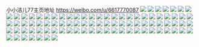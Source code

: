 小小洁儿77主页地址 https://weibo.com/u/6617770087 
![](https://wx4.sinaimg.cn/mw2000/007dRujdly1h82vltwwnij31o0280qv5.jpg) 
![](https://wx4.sinaimg.cn/mw2000/007dRujdly1h82vluijmhj31o0280e81.jpg) 
![](https://wx4.sinaimg.cn/mw2000/007dRujdly1h82vlv5fg2j31o0280kjl.jpg) 
![](https://wx4.sinaimg.cn/mw2000/007dRujdly1h82vlvt6ddj31o0280hdt.jpg) 
![](https://wx4.sinaimg.cn/mw2000/007dRujdly1h82vlwh34fj31o0280hdt.jpg) 
![](https://wx4.sinaimg.cn/mw2000/007dRujdly1h82vlxdmlcj31o0280hdt.jpg) 
![](https://wx4.sinaimg.cn/mw2000/007dRujdly1h82vlxy1tgj31o0280hdt.jpg) 
![](https://wx4.sinaimg.cn/mw2000/007dRujdly1h82vlsfxnaj31o0280e81.jpg) 
![](https://wx4.sinaimg.cn/mw2000/007dRujdly1h82vlynr04j31o0280kjl.jpg) 
![](https://wx4.sinaimg.cn/mw2000/007dRujdly1h7zephnj6nj31o0280hdt.jpg) 
![](https://wx4.sinaimg.cn/mw2000/007dRujdly1h7zepi3xzoj31o0280hdt.jpg) 
![](https://wx4.sinaimg.cn/mw2000/007dRujdly1h7zepijeiwj31o0280hdt.jpg) 
![](https://wx4.sinaimg.cn/mw2000/007dRujdly1h7zepj1owdj31o0280kjl.jpg) 
![](https://wx4.sinaimg.cn/mw2000/007dRujdly1h7zepjmrowj31o0280e81.jpg) 
![](https://wx4.sinaimg.cn/mw2000/007dRujdly1h7zepk4t29j31o0280qv5.jpg) 
![](https://wx4.sinaimg.cn/mw2000/007dRujdly1h7zepgxxlkj31o0280npd.jpg) 
![](https://wx4.sinaimg.cn/mw2000/007dRujdly1h7zepkq07fj31o0280hdt.jpg) 
![](https://wx4.sinaimg.cn/mw2000/007dRujdly1h7zepl7d9lj31o0280e81.jpg) 
![](https://wx4.sinaimg.cn/mw2000/007dRujdly1h6wyre1evqj31o0280npd.jpg) 
![](https://wx4.sinaimg.cn/mw2000/007dRujdly1h6wyrf1s3gj31o0280npd.jpg) 
![](https://wx4.sinaimg.cn/mw2000/007dRujdly1h6wyrgeitgj31o0280qv5.jpg) 
![](https://wx4.sinaimg.cn/mw2000/007dRujdly1h6wyrhp8ftj31o0280u0x.jpg) 
![](https://wx4.sinaimg.cn/mw2000/007dRujdly1h6wyrksh7yj31o0280hdt.jpg) 
![](https://wx4.sinaimg.cn/mw2000/007dRujdly1h6wyrn8gqtj31o0280u0x.jpg) 
![](https://wx4.sinaimg.cn/mw2000/007dRujdly1h6wyruk9g2j30u01hcnal.jpg) 
![](https://wx4.sinaimg.cn/mw2000/007dRujdly1h6wyrvspvbj30zk1be4br.jpg) 
![](https://wx4.sinaimg.cn/mw2000/007dRujdly1h6tdlrb7eqj31o02807qc.jpg) 
![](https://wx4.sinaimg.cn/mw2000/007dRujdly1h6tdltpztlj31o0280e2b.jpg) 
![](https://wx4.sinaimg.cn/mw2000/007dRujdly1h6tdm6g3caj31o0280x6p.jpg) 
![](https://wx4.sinaimg.cn/mw2000/007dRujdly1h6tdm8gyq6j31o0280kjl.jpg) 
![](https://wx4.sinaimg.cn/mw2000/007dRujdly1h6tdmb1y4kj31o0280kjl.jpg) 
![](https://wx4.sinaimg.cn/mw2000/007dRujdly1h6tdmehy47j30zk1betb8.jpg) 
![](https://wx4.sinaimg.cn/mw2000/007dRujdly1h6tdmibyirj31o0280tlx.jpg) 
![](https://wx4.sinaimg.cn/mw2000/007dRujdly1h6tdml1x0yj31o0280hdt.jpg) 
![](https://wx4.sinaimg.cn/mw2000/007dRujdly1h6tdmpg0cyj30u01hcq6b.jpg) 
![](https://wx4.sinaimg.cn/mw2000/007dRujdly1h6kcp6r437j30u0140jug.jpg) 
![](https://wx4.sinaimg.cn/mw2000/007dRujdly1h6kcp6hjgsj305o05m741.jpg) 
![](https://wx4.sinaimg.cn/mw2000/007dRujdly1h6kcp70wgkj30wi14bwu1.jpg) 
![](https://wx4.sinaimg.cn/mw2000/007dRujdly1h6c6azo9yoj30wi1m1acc.jpg) 
![](https://wx4.sinaimg.cn/mw2000/007dRujdly1h6c6b02d7gj31400u0k1l.jpg) 
![](https://wx4.sinaimg.cn/mw2000/007dRujdly1h6c6b1cya0j32c03407wj.jpg) 
![](https://wx4.sinaimg.cn/mw2000/007dRujdly1h6c6b71l3jj31o02807wh.jpg) 
![](https://wx4.sinaimg.cn/mw2000/007dRujdly1h5bstq5bstj31o02801ky.jpg) 
![](https://wx4.sinaimg.cn/mw2000/007dRujdly1h5bstrv1pjj31o02804qq.jpg) 
![](https://wx4.sinaimg.cn/mw2000/007dRujdly1h3tnyd0etrj31o0280hdt.jpg) 
![](https://wx4.sinaimg.cn/mw2000/007dRujdly1h3tnydl07ej31o0280kjl.jpg) 
![](https://wx4.sinaimg.cn/mw2000/007dRujdly1h3tnye6k63j31o0280npd.jpg) 
![](https://wx4.sinaimg.cn/mw2000/007dRujdly1h3tnybwe4bj31o0280kjl.jpg) 
![](https://wx4.sinaimg.cn/mw2000/007dRujdly1h1pfhiqyqaj31sc2dsnpd.jpg) 
![](https://wx4.sinaimg.cn/mw2000/007dRujdly1h1dna468uvj30u00z7wmi.jpg) 
![](https://wx4.sinaimg.cn/mw2000/007dRujdly1h0zxpafhz8j31o02801kx.jpg) 
![](https://wx4.sinaimg.cn/mw2000/007dRujdly1h0zxp9t4i9j31o02804qp.jpg) 
![](https://wx4.sinaimg.cn/mw2000/007dRujdly1h0ywv6fvf3j30u01hcdot.jpg) 
![](https://wx4.sinaimg.cn/mw2000/007dRujdly1h0ywvbp153j313y0u044x.jpg) 
![](https://wx4.sinaimg.cn/mw2000/007dRujdly1gyoztvxd4nj31o0280qv5.jpg) 
![](https://wx4.sinaimg.cn/mw2000/007dRujdly1gyoztybc6wj31o0280npd.jpg) 
![](https://wx4.sinaimg.cn/mw2000/007dRujdgy1gwi2e5fztej31o0280e81.jpg) 
![](https://wx4.sinaimg.cn/mw2000/007dRujdgy1gwi2e6drj8j31o0280b29.jpg) 
![](https://wx4.sinaimg.cn/mw2000/007dRujdgy1gwi2e8jut0j31sc2dskjl.jpg) 
![](https://wx4.sinaimg.cn/mw2000/007dRujdgy1gwi2e9p2wnj31sc2dsu0x.jpg) 
![](https://wx4.sinaimg.cn/mw2000/007dRujdgy1gwi2eaxbxvj31sc2dsnpd.jpg) 
![](https://wx4.sinaimg.cn/mw2000/007dRujdly1gvrg2fuvn1j61o0280e8202.jpg) 
![](https://wx4.sinaimg.cn/mw2000/007dRujdly1gvrg2gqb1wj61o0280kjm02.jpg) 
![](https://wx4.sinaimg.cn/mw2000/007dRujdly1gvrg2hqpn8j61o02804qr02.jpg) 
![](https://wx4.sinaimg.cn/mw2000/007dRujdly1gvrg2j1elwj62c03401kz02.jpg) 
![](https://wx4.sinaimg.cn/mw2000/007dRujdly1gvrg2k6jwdj61sc2dsb2a02.jpg) 
![](https://wx4.sinaimg.cn/mw2000/007dRujdly1gvrg2lbipgj61sc2dskjm02.jpg) 
![](https://wx4.sinaimg.cn/mw2000/007dRujdgy1gtu6ak5pldj31400u0th9.jpg) 
![](https://wx4.sinaimg.cn/mw2000/007dRujdgy1gts63i9pllj32c0340b2a.jpg) 
![](https://wx4.sinaimg.cn/mw2000/007dRujdgy1gts63ndm7qj31sc2dsb29.jpg) 
![](https://wx4.sinaimg.cn/mw2000/007dRujdgy1gts63g9u4wj31sc2dse81.jpg) 
![](https://wx4.sinaimg.cn/mw2000/007dRujdgy1gts64t0iv3j31sc2dskjl.jpg) 
![](https://wx4.sinaimg.cn/mw2000/007dRujdgy1gt42ji9a1lj31kw16o1kx.jpg) 
![](https://wx4.sinaimg.cn/mw2000/007dRujdgy1gt42jkxp5wj33402c0qv7.jpg) 
![](https://wx4.sinaimg.cn/mw2000/007dRujdgy1gt42jn800kj32yo28yhdv.jpg) 
![](https://wx4.sinaimg.cn/mw2000/007dRujdgy1gt42joruhoj32801o0x6p.jpg) 
![](https://wx4.sinaimg.cn/mw2000/007dRujdgy1gt42awzg51j32c0340npe.jpg) 
![](https://wx4.sinaimg.cn/mw2000/007dRujdgy1gt42jrfuvij31kw16o7wh.jpg) 
![](https://wx4.sinaimg.cn/mw2000/007dRujdgy1gt42jt1aoij32801o0x6p.jpg) 
![](https://wx4.sinaimg.cn/mw2000/007dRujdgy1gt42junrv4j62801o0x6p02.jpg) 
![](https://wx4.sinaimg.cn/mw2000/007dRujdgy1gt42jw7h4dj32801o0x6p.jpg) 
![](https://wx4.sinaimg.cn/mw2000/007dRujdgy1gt42f34vefj32801o0x6p.jpg) 
![](https://wx4.sinaimg.cn/mw2000/007dRujdgy1gt42f6bxkaj32c0340e83.jpg) 
![](https://wx4.sinaimg.cn/mw2000/007dRujdgy1gt42f99rd5j32c03407wj.jpg) 
![](https://wx4.sinaimg.cn/mw2000/007dRujdgy1gt42fcguzmj33402c0npe.jpg) 
![](https://wx4.sinaimg.cn/mw2000/007dRujdgy1gt42fgbibzj33402c0u0y.jpg) 
![](https://wx4.sinaimg.cn/mw2000/007dRujdly1gs3ud07cbuj32c03404qq.jpg) 
![](https://wx4.sinaimg.cn/mw2000/007dRujdly1gs3ud2b2t0j32c0340b2a.jpg) 
![](https://wx4.sinaimg.cn/mw2000/007dRujdly1gs3ud3jxuxj32c0340b2a.jpg) 
